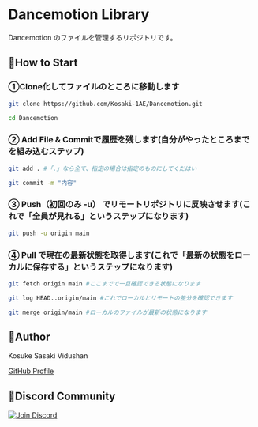 # Dancemotion Library

Dancemotion のファイルを管理するリポジトリです。

## 🚀How to Start

### ①Clone化してファイルのところに移動します

```bash
git clone https://github.com/Kosaki-1AE/Dancemotion.git

cd Dancemotion
```

### ② Add File & Commitで履歴を残します(自分がやったところまでを組み込むステップ)

```bash
git add . #「.」なら全て、指定の場合は指定のものにしてくだはい

git commit -m "内容"
```

### ③ Push（初回のみ -u） でリモートリポジトリに反映させます(これで「全員が見れる」というステップになります)

```bash
git push -u origin main
```

### ④ Pull で現在の最新状態を取得します(これで「最新の状態をローカルに保存する」というステップになります)

```bash
git fetch origin main #ここまでで一旦確認できる状態になります

git log HEAD..origin/main #これでローカルとリモートの差分を確認できます

git merge origin/main #ローカルのファイルが最新の状態になります
```

## 👥Author

Kosuke Sasaki Vidushan

[GitHub Profile](https://github.com/Kosaki-1AE)

## 🔗Discord Community

[![Join Discord](https://img.shields.io/badge/Discord-Join-blue?logo=discord)](https://discord.gg/tuhph8BxBF)
